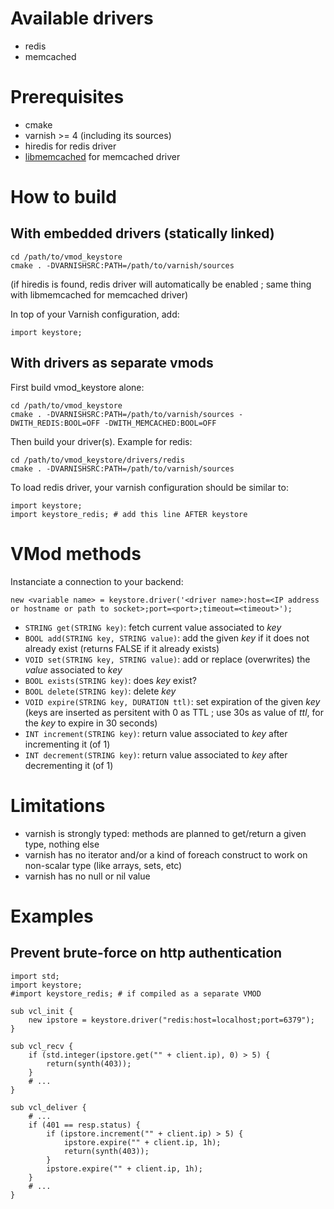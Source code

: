 # Available drivers

* redis
* memcached

# Prerequisites

* cmake
* varnish >= 4 (including its sources)
* hiredis for redis driver
* [libmemcached](http://libmemcached.org) for memcached driver

# How to build

## With embedded drivers (statically linked)

```
cd /path/to/vmod_keystore
cmake . -DVARNISHSRC:PATH=/path/to/varnish/sources
```
(if hiredis is found, redis driver will automatically be enabled ; same thing with libmemcached for memcached driver)

In top of your Varnish configuration, add:
```
import keystore;
```

## With drivers as separate vmods

First build vmod_keystore alone:
```
cd /path/to/vmod_keystore
cmake . -DVARNISHSRC:PATH=/path/to/varnish/sources -DWITH_REDIS:BOOL=OFF -DWITH_MEMCACHED:BOOL=OFF
```
Then build your driver(s). Example for redis:
```
cd /path/to/vmod_keystore/drivers/redis
cmake . -DVARNISHSRC:PATH=/path/to/varnish/sources
```

To load redis driver, your varnish configuration should be similar to:
```
import keystore;
import keystore_redis; # add this line AFTER keystore
```

# VMod methods

Instanciate a connection to your backend:

```
new <variable name> = keystore.driver('<driver name>:host=<IP address or hostname or path to socket>;port=<port>;timeout=<timeout>');
```

* `STRING get(STRING key)`: fetch current value associated to *key*
* `BOOL add(STRING key, STRING value)`: add the given *key* if it does not already exist (returns FALSE if it already exists)
* `VOID set(STRING key, STRING value)`: add or replace (overwrites) the *value* associated to *key*
* `BOOL exists(STRING key)`: does *key* exist?
* `BOOL delete(STRING key)`: delete *key*
* `VOID expire(STRING key, DURATION ttl)`: set expiration of the given *key* (keys are inserted as persitent with 0 as TTL ; use 30s as value of *ttl*, for the *key* to expire in 30 seconds)
* `INT increment(STRING key)`: return value associated to *key* after incrementing it (of 1)
* `INT decrement(STRING key)`: return value associated to *key* after decrementing it (of 1)

# Limitations

* varnish is strongly typed: methods are planned to get/return a given type, nothing else
* varnish has no iterator and/or a kind of foreach construct to work on non-scalar type (like arrays, sets, etc)
* varnish has no null or nil value

# Examples

## Prevent brute-force on http authentication

```
import std;
import keystore;
#import keystore_redis; # if compiled as a separate VMOD

sub vcl_init {
    new ipstore = keystore.driver("redis:host=localhost;port=6379");
}

sub vcl_recv {
    if (std.integer(ipstore.get("" + client.ip), 0) > 5) {
        return(synth(403));
    }
    # ...
}

sub vcl_deliver {
    # ...
    if (401 == resp.status) {
        if (ipstore.increment("" + client.ip) > 5) {
            ipstore.expire("" + client.ip, 1h);
            return(synth(403));
        }
        ipstore.expire("" + client.ip, 1h);
    }
    # ...
}
```
